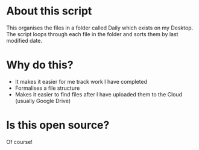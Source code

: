 # About this script

This organises the files in a folder called Daily which exists on my Desktop. The script loops through each file in the folder and sorts them
by last modified date.

# Why do this?

- It makes it easier for me track work I have completed
- Formalises a file structure
- Makes it easier to find files after I have uploaded them to the Cloud (usually Google Drive)

# Is this open source?

Of course!
